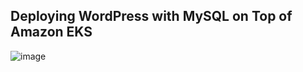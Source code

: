 
## Deploying WordPress with MySQL on Top of Amazon EKS

![image](https://github.com/pavlinsrepo/Homework/assets/163166111/2402f2e6-56d5-47cc-934f-f3d6cb1094b2)

